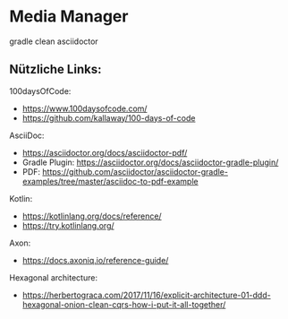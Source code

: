 # Media Manager

gradle clean asciidoctor

## Nützliche Links:

100daysOfCode: 
* https://www.100daysofcode.com/
* https://github.com/kallaway/100-days-of-code

AsciiDoc:
* https://asciidoctor.org/docs/asciidoctor-pdf/
* Gradle Plugin: https://asciidoctor.org/docs/asciidoctor-gradle-plugin/
* PDF: https://github.com/asciidoctor/asciidoctor-gradle-examples/tree/master/asciidoc-to-pdf-example

Kotlin:
* https://kotlinlang.org/docs/reference/
* https://try.kotlinlang.org/

Axon:
* https://docs.axoniq.io/reference-guide/

Hexagonal architecture:
* https://herbertograca.com/2017/11/16/explicit-architecture-01-ddd-hexagonal-onion-clean-cqrs-how-i-put-it-all-together/
